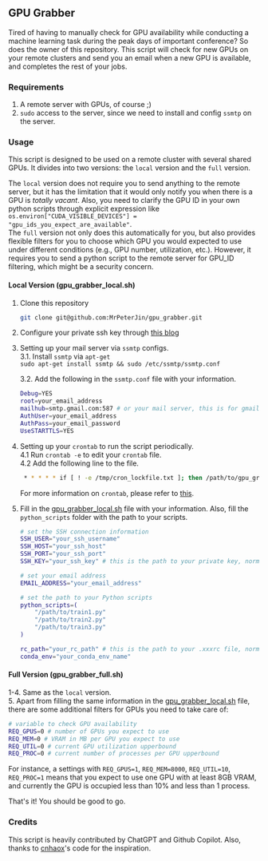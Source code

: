 ## GPU Grabber
Tired of having to manually check for GPU availability while conducting a machine learning task during the peak days of important conference? So does the owner of this repository. This script will check for new GPUs on your remote clusters and send you an email when a new GPU is available, and completes the rest of your jobs.

### Requirements
1. A remote server with GPUs, of course ;)
2. `sudo` access to the server, since we need to install and config `ssmtp` on the server.
### Usage
This script is designed to be used on a remote cluster with several shared GPUs. It divides into two versions: the `local` version and the `full` version. 

The `local` version does not require you to send anything to the remote server, but it has the limitation that it would only notify you when there is a GPU is *totally vacant*. Also, you need to clarify the GPU ID in your own python scripts through explicit expression like `os.environ["CUDA_VISIBLE_DEVICES"] = "gpu_ids_you_expect_are_available"`.    
The `full` version not only does this automatically for you, but also provides flexible filters for you to choose which GPU you would expected to use under different conditions (e.g., GPU number, utilization, etc.). However, it requires you to send a python script to the remote server for GPU_ID filtering, which might be a security concern.
#### Local Version (gpu_grabber_local.sh)
1. Clone this repository
   ```bash
   git clone git@github.com:MrPeterJin/gpu_grabber.git
    ```
2. Configure your private ssh key through [this blog](https://itslinuxfoss.com/ssh-using-private-key-linux/#:~:text=A%20step-by-step%20procedure%20is%20mentioned%20below%20to%20make,3%20Step%203%3A%20Connect%20to%20the%20Remote%20Machine)       
3. Setting up your mail server via `ssmtp` configs.   
   3.1. Install `ssmtp` via `apt-get`    
   `sudo apt-get install ssmtp && sudo /etc/ssmtp/ssmtp.conf`

   3.2. Add the following in the `ssmtp.conf` file with your information.    
   ```bash
   Debug=YES
   root=your_email_address
   mailhub=smtp.gmail.com:587 # or your mail server, this is for gmail
   AuthUser=your_email_address
   AuthPass=your_email_password
   UseSTARTTLS=YES
   ```
4. Setting up your `crontab` to run the script periodically.    
   4.1 Run `crontab -e` to edit your `crontab` file.      
   4.2 Add the following line to the file.    
   ```bash
    * * * * * if [ ! -e /tmp/cron_lockfile.txt ]; then /path/to/gpu_grabber.sh; fi # this would run the script every minute to check if therer is a GPU vacant while the filelock is not present
    ```
    For more information on `crontab`, please refer to [this](https://www.cyberciti.biz/faq/how-do-i-add-jobs-to-cron-under-linux-or-unix-oses/).
5. Fill in the [gpu_grabber_local.sh](gpu_grabber_local.sh) file with your information. Also, fill the `python_scripts` folder with the path to your scripts.
    ```bash
    # set the SSH connection information
    SSH_USER="your_ssh_username"
    SSH_HOST="your_ssh_host"
    SSH_PORT="your_ssh_port"
    SSH_KEY="your_ssh_key" # this is the path to your private key, normally it's ~/.ssh/id_rsa

    # set your email address
    EMAIL_ADDRESS="your_email_address"

    # set the path to your Python scripts
    python_scripts=(
        "/path/to/train1.py"
        "/path/to/train2.py"
        "/path/to/train3.py"
    )

    rc_path="your_rc_path" # this is the path to your .xxxrc file, normally it's ~/.xxxrc, where xxx is your shell name (e.g., bash, zsh, etc.)
    conda_env="your_conda_env_name"
    ```

#### Full Version (gpu_grabber_full.sh)
1-4. Same as the `local` version.      
5. Apart from filling the same information in the [gpu_grabber_local.sh](gpu_grabber_local.sh) file, there are some additional filters for GPUs you need to take care of:    
    
```bash
# variable to check GPU availability
REQ_GPUS=0 # number of GPUs you expect to use
REQ_MEM=0 # VRAM in MB per GPU you expect to use
REQ_UTIL=0 # current GPU utilization upperbound
REQ_PROC=0 # current number of processes per GPU upperbound
```
For instance, a settings with `REQ_GPUS=1`, `REQ_MEM=8000`, `REQ_UTIL=10`, `REQ_PROC=1` means that you expect to use one GPU with at least 8GB VRAM, and currently the GPU is occupied less than 10% and less than 1 process.

That's it! You should be good to go.
  
### Credits
This script is heavily contributed by ChatGPT and Github Copilot. Also, thanks to [cnhaox](https://github.com/cnhaox/GPU-grabber)'s code for the inspiration.
